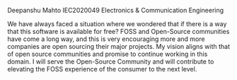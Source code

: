 Deepanshu Mahto
IEC2020049
Electronics & Communication Engineering

We have always faced a situation where we wondered that if there is a way that this software is available for free? 
FOSS and Open-Source communities have come a long way, and this is very encouraging more and more companies are open sourcing their major projects.
My vision aligns with that of open source communities and promise to continue working in this domain.
I will serve the Open-Source Community and will contribute to elevating the FOSS experience of the consumer to the next level.

